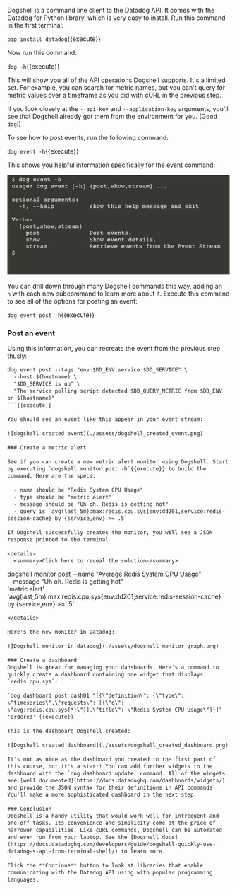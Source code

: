 Dogshell is a command line client to the Datadog API. It comes with the Datadog for Python library, which is very easy to install. Run this command in the first terminal:

`pip install datadog`{{execute}}

Now run this command:

`dog -h`{{execute}}

This will show you all of the API operations Dogshell supports. It's a limited set. For example, you can search for metric names, but you can't query for metric values over a timeframe as you did with cURL in the previous step. 

If you look closely at the `--api-key` and `--application-key` arguments, you'll see that Dogshell already got them from the environment for you. (Good `dog`!)

To see how to post events, run the following command:

`dog event -h`{{execute}}

This shows you helpful information specifically for the event command:

![dog event command help](./assets/dog_event_help.png)

You can drill down through many Dogshell commands this way, adding an `-h` with each new subcommand to learn more about it. Execute this command to see all of the options for posting an event:

`dog event post -h`{{execute}}

### Post an event

Using this information, you can recreate the event from the previous step thusly:

```
dog event post --tags "env:$DD_ENV,service:$DD_SERVICE" \
  --host $(hostname) \
  "$DD_SERVICE is up" \
  "The service polling script detected $DD_QUERY_METRIC from $DD_ENV on $(hostname)"
```{{execute}}

You should see an event like this appear in your event stream:

![dogshell created event](./assets/dogshell_created_event.png)

### Create a metric alert

See if you can create a new metric alert monitor using Dogshell. Start by executing `dogshell monitor post -h`{{execute}} to build the command. Here are the specs:

  - name should be "Redis System CPU Usage"
  - type should be "metric alert"
  - message should be "Uh oh. Redis is getting hot"
  - query is `avg(last_5m):max:redis.cpu.sys{env:dd201,service:redis-session-cache} by {service,env} >= .5`

If Dogshell successfully creates the monitor, you will see a JSON response printed to the terminal.

<details>
  <summary>Click here to reveal the solution</summary>
```
dogshell monitor post --name "Average Redis System CPU Usage" \
  --message "Uh oh. Redis is getting hot" \
  'metric alert' \
  'avg(last_5m):max:redis.cpu.sys{env:dd201,service:redis-session-cache} by {service,env} >= .5'
```
</details>

Here's the new monitor in Datadog:

![Dogshell monitor in datadog](./assets/dogshell_monitor_graph.png)

### Create a dashboard
Dogshell is great for managing your dahsboards. Here's a command to quickly create a dashboard containing one widget that displays `redis.cpu.sys`: 

`dog dashboard post dash01 "[{\"definition\": {\"type\": \"timeseries\",\"requests\": [{\"q\": \"avg:redis.cpu.sys{*}\"}],\"title\": \"Redis System CPU Usage\"}}]" 'ordered'`{{execute}}

This is the dashboard Dogshell created:

![Dogshell created dashboard](./assets/dogshell_created_dashboard.png)

It's not as nice as the dashboard you created in the first part of this course, but it's a start! You can add further widgets to the dashboard with the `dog dashboard update` command. All of the widgets are [well documented](https://docs.datadoghq.com/dashboards/widgets/) and provide the JSON syntax for their definitions in API commands. You'll make a more sophisticated dashboard in the next step.

### Conclusion
Dogshell is a handy utility that would work well for infrequent and one-off tasks. Its convenience and simplicity come at the price of narrower capabilities. Like cURL commands, Dogshell can be automated and even run from your laptop. See the [Dogshell docs](https://docs.datadoghq.com/developers/guide/dogshell-quickly-use-datadog-s-api-from-terminal-shell/) to learn more.

Click the **Continue** button to look at libraries that enable communicating with the Datadog API using with popular programming languages.